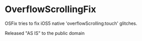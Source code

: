 OverflowScrollingFix
====================

OSFix tries to fix iOS5 native 'overflowScrolling:touch' glitches.

Released "AS IS" to the public domain
